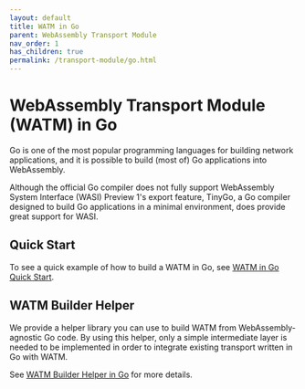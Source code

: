 ```yaml
---
layout: default
title: WATM in Go
parent: WebAssembly Transport Module
nav_order: 1
has_children: true
permalink: /transport-module/go.html
---
```


# WebAssembly Transport Module (WATM) in Go

Go is one of the most popular programming languages for building network applications, and it is possible to build (most of) Go applications into WebAssembly. 

Although the official Go compiler does not fully support WebAssembly System Interface (WASI) Preview 1's export feature, TinyGo, a Go compiler designed to build Go applications in a minimal environment, does provide great support for WASI.

## Quick Start

To see a quick example of how to build a WATM in Go, see [WATM in Go Quick Start](./go/quick-start.html).

## WATM Builder Helper

We provide a helper library you can use to build WATM from WebAssembly-agnostic Go code. By using this helper, only a simple intermediate layer is needed to be implemented in order to integrate existing transport written in Go with WATM.

See [WATM Builder Helper in Go](./go/watm.html) for more details.